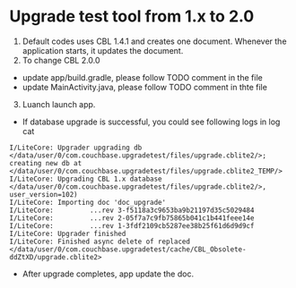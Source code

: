 # Upgrade test tool from 1.x to 2.0

1. Default codes uses CBL 1.4.1 and creates one document. Whenever the application starts, it updates the document.
2. To change CBL 2.0.0
- update app/build.gradle, please follow TODO comment in the file
- update MainActivity.java,  please follow TODO comment in thte file
3. Luanch launch app.
- If database upgrade is successful, you could see following logs in log cat
```
I/LiteCore: Upgrader upgrading db </data/user/0/com.couchbase.upgradetest/files/upgrade.cblite2/>; creating new db at </data/user/0/com.couchbase.upgradetest/files/upgrade.cblite2_TEMP/>
I/LiteCore: Upgrading CBL 1.x database </data/user/0/com.couchbase.upgradetest/files/upgrade.cblite2/>, user_version=102)
I/LiteCore: Importing doc 'doc_upgrade'
I/LiteCore:         ...rev 3-f5118a3c9653ba9b21197d35c5029484
I/LiteCore:         ...rev 2-05f7a7c9fb75865b041c1b441feee14e
I/LiteCore:         ...rev 1-3fdf2109cb5287ee38b25f61d6d9d9cf
I/LiteCore: Upgrader finished
I/LiteCore: Finished async delete of replaced </data/user/0/com.couchbase.upgradetest/cache/CBL_Obsolete-ddZtXD/upgrade.cblite2>
```
- After upgrade completes, app update the doc.